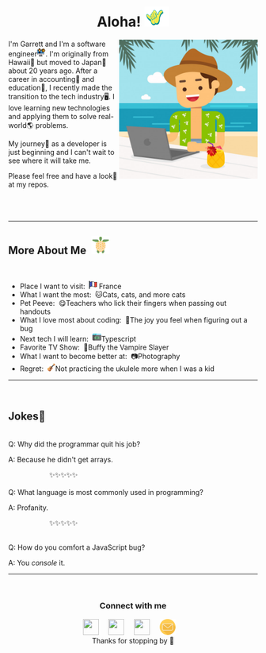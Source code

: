 <h1 align="center"> Aloha! <img src="images/shaka.gif" width="50px" height="40px"></h1>

<img src="images/pc-beach.jpg" align="right" width="280" height="280">

I'm Garrett and I'm a software engineer<img src="images/engineer.svg" width="17px" height="17px">. I'm originally from Hawaii🌊 but moved to Japan🗻 about 20 years ago. After a career in accounting🧾 and education🏫, I recently made the transition to the tech industry🖥️. I love learning new technologies and applying them to solve real-world🌎 problems. <p>My journey🚀 as a developer is just beginning and I can't wait to see where it will take me. <p>Please feel free and have a look👀 at my repos.
<br>
<br>
<br>
<br>

<hr>

## More About Me &nbsp;<img src="images/turtle.svg" width="37px" height="37px">

<br>

- Place I want to visit: &nbsp;<img src="images/france.svg" width="16px" height="16px"> France
- What I want the most: &nbsp;🐱Cats, cats, and more cats
- Pet Peeve:&nbsp; 😋Teachers who lick their fingers when passing out handouts
- What I love most about coding:&nbsp; 🐛The joy you feel when figuring out a bug
- Next tech I will learn: &nbsp;<img src="images/programming.svg" width="18px" height="18">Typescript
- Favorite TV Show:&nbsp; 🧛Buffy the Vampire Slayer
- What I want to become better at: &nbsp;📷Photography
- Regret:&nbsp; <img src="images/ukulele.svg" width="16px" height="16px">Not practicing the ukulele more when I was a kid

<hr>
<br>

## Jokes🤣

<br>
Q: Why did the programmar quit his job?

A: Because he didn't get arrays.

<div>&nbsp; &nbsp; &nbsp; &nbsp; &nbsp; &nbsp; &nbsp; &nbsp; &nbsp; &nbsp; &nbsp;✨✨✨✨✨</div>
<br>
Q: What language is most commonly used in programming?

A: Profanity.

<div>&nbsp; &nbsp; &nbsp; &nbsp; &nbsp; &nbsp; &nbsp; &nbsp; &nbsp; &nbsp; &nbsp;✨✨✨✨✨</div>
<br>

Q: How do you comfort a JavaScript bug?

A: You _console_ it.

<hr>
<br>

<div align="center">
  <h3 align="center">Connect with me</h3> 
</div>
<p align="center">
<a href=https://www.linkedin.com/in/kapakahicoder/><img src="https://www.vectorlogo.zone/logos/linkedin/linkedin-icon.svg" width="32px" height="32px"></a> &nbsp; &nbsp;
<a href="https://www.instagram.com/tropicalhawaiianday/"><img src="https://www.vectorlogo.zone/logos/instagram/instagram-icon.svg" width="32px" height="32px"></a> &nbsp; &nbsp;
<a href="https://twitter.com/KapakahiCoder"><img src="https://www.vectorlogo.zone/logos/twitter/twitter-official.svg" width="32px" height="32px"></a> &nbsp; &nbsp;
<a href="mailto: garrettkchun@yahoo.com"><img src="images/email2.svg" width="32px" height="32px"></a> &nbsp; &nbsp;
<br>
Thanks for stopping by 🌴<br>

